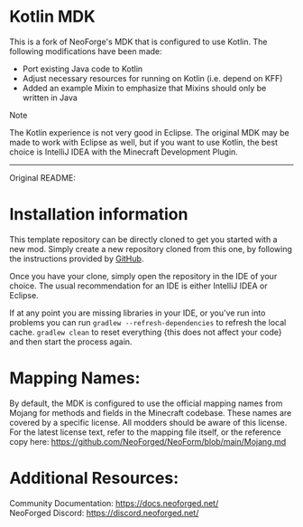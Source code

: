 # Kotlin MDK

This is a fork of NeoForge's MDK that is configured to use Kotlin. The following modifications have been made:
- Port existing Java code to Kotlin
- Adjust necessary resources for running on Kotlin (i.e. depend on KFF)
- Added an example Mixin to emphasize that Mixins should only be written in Java

> [!NOTE]
> The Kotlin experience is not very good in Eclipse. The original MDK may be made to work with Eclipse as well,
> but if you want to use Kotlin, the best choice is IntelliJ IDEA with the Minecraft Development Plugin.

---

Original README:

Installation information
=======

This template repository can be directly cloned to get you started with a new
mod. Simply create a new repository cloned from this one, by following the
instructions provided by [GitHub](https://docs.github.com/en/repositories/creating-and-managing-repositories/creating-a-repository-from-a-template).

Once you have your clone, simply open the repository in the IDE of your choice. The usual recommendation for an IDE is either IntelliJ IDEA or Eclipse.

If at any point you are missing libraries in your IDE, or you've run into problems you can
run `gradlew --refresh-dependencies` to refresh the local cache. `gradlew clean` to reset everything 
{this does not affect your code} and then start the process again.

Mapping Names:
============
By default, the MDK is configured to use the official mapping names from Mojang for methods and fields 
in the Minecraft codebase. These names are covered by a specific license. All modders should be aware of this
license. For the latest license text, refer to the mapping file itself, or the reference copy here:
https://github.com/NeoForged/NeoForm/blob/main/Mojang.md

Additional Resources: 
==========
Community Documentation: https://docs.neoforged.net/  
NeoForged Discord: https://discord.neoforged.net/
